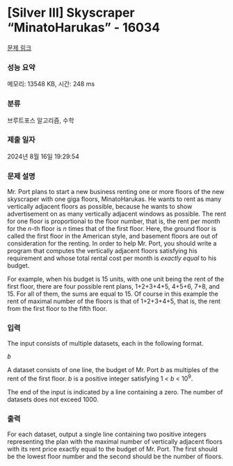 # [Silver III] Skyscraper “MinatoHarukas” - 16034 

[문제 링크](https://www.acmicpc.net/problem/16034) 

### 성능 요약

메모리: 13548 KB, 시간: 248 ms

### 분류

브루트포스 알고리즘, 수학

### 제출 일자

2024년 8월 16일 19:29:54

### 문제 설명

<p>Mr. Port plans to start a new business renting one or more floors of the new skyscraper with one giga floors, MinatoHarukas. He wants to rent as many vertically adjacent floors as possible, because he wants to show advertisement on as many vertically adjacent windows as possible. The rent for one floor is proportional to the floor number, that is, the rent per month for the <i>n</i>-th floor is <i>n</i> times that of the first floor. Here, the ground floor is called the first floor in the American style, and basement floors are out of consideration for the renting. In order to help Mr. Port, you should write a program that computes the vertically adjacent floors satisfying his requirement and whose total rental cost per month is <em>exactly equal</em> to his budget.</p>

<p>For example, when his budget is 15 units, with one unit being the rent of the first floor, there are four possible rent plans, 1+2+3+4+5, 4+5+6, 7+8, and 15. For all of them, the sums are equal to 15. Of course in this example the rent of maximal number of the floors is that of 1+2+3+4+5, that is, the rent from the first floor to the fifth floor.</p>

### 입력 

 <p>The input consists of multiple datasets, each in the following format.</p>

<pre><i>b</i></pre>

<p>A dataset consists of one line, the budget of Mr. Port <i>b</i> as multiples of the rent of the first floor. <i>b</i>  is a positive integer satisfying 1 < <i>b</i> < 10<sup>9</sup>.</p>

<p>The end of the input is indicated by a line containing a zero. The number of datasets does not exceed 1000.</p>

### 출력 

 <p>For each dataset, output a single line containing two positive integers representing the plan with the maximal number of vertically adjacent floors with its rent price exactly equal to the budget of Mr. Port. The first should be the lowest floor number and the second should be the number of floors.</p>

